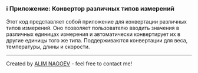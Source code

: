 ### ℹ️ Приложение: Конвертор различных типов измерений

Этот код представляет собой приложение для конвертации различных типов измерений.
Оно позволяет пользователю вводить значения в различных единицах измерения
и автоматически конвертирует их в другие единицы того же типа.
Поддерживаются конвертации для веса, температуры, длины и скорости.

-----
Created by [ALIM NAGOEV](https://github.com/nagoev-id) - feel free to contact me!

